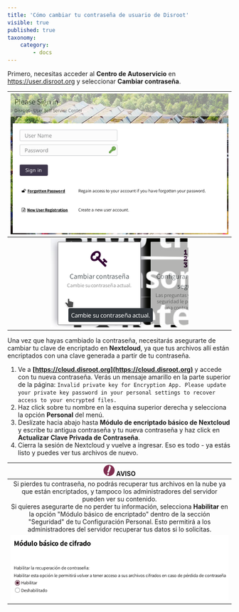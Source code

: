 ```yaml
---
title: 'Cómo cambiar tu contraseña de usuario de Disroot'
visible: true
published: true
taxonomy:
    category:
        - docs
---
```


Primero, necesitas acceder al **Centro de Autoservicio** en https://user.disroot.org y seleccionar **Cambiar contraseña**.

|![](en/user.png)|
|:--:|
|![](es/cambio.png)|

Una vez que hayas cambiado la contraseña, necesitarás asegurarte de cambiar tu clave de encriptado en **Nextcloud**, ya que tus archivos allí están encriptados con una clave generada a partir de tu contraseña.
1. Ve a **[https://cloud.disroot.org](https://cloud.disroot.org)** y accede con tu nueva contraseña.
Verás un mensaje amarillo en la parte superior de la página:
`Invalid private key for Encryption App. Please update your private key password in your personal settings to recover access to your encrypted files.`
2. Haz click sobre tu nombre en la esquina superior derecha y selecciona la opción **Personal** del menú.
3. Deslízate hacia abajo hasta **Módulo de encriptado básico de Nextcloud** y escribe tu antigua contraseña y tu nueva contraseña y haz click en **Actualizar Clave Privada de Contraseña**.
4. Cierra la sesión de Nextcloud y vuelve a ingresar. Eso es todo - ya estás listo y puedes ver tus archivos de nuevo.

|![](en/note.png) **AVISO**|
|:--:|
|Si pierdes tu contraseña, no podrás recuperar tus archivos en la nube ya que están encriptados, y tampoco los administradores del servidor pueden ver su contenido.<br>Si quieres asegurarte de no perder tu información, selecciona **Habilitar** en la opción "Módulo básico de encriptado" dentro de la sección "Seguridad" de tu Configuración Personal. Esto permitirá a los administradores del servidor recuperar tus datos si lo solicitas.|
|![](es/moduloencriptado.png)|
